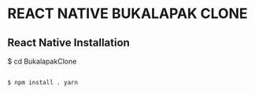 # REACT NATIVE BUKALAPAK CLONE

## React Native Installation
$ cd BukalapakClone
```

$ npm install . yarn
